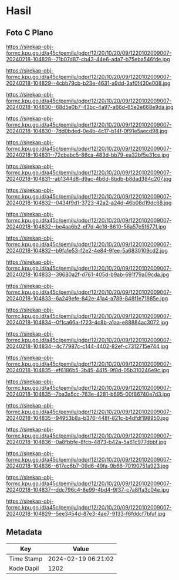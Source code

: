 # Hasil

## Foto C Plano

https://sirekap-obj-formc.kpu.go.id/a45c/pemilu/pdpr/12/20/10/20/09/1220102009007-20240218-104828--71b07d87-cb43-44e6-ada7-b75eba546fde.jpg

https://sirekap-obj-formc.kpu.go.id/a45c/pemilu/pdpr/12/20/10/20/09/1220102009007-20240218-104829--4cbb79cb-b23e-4631-a9dd-3af0f430e008.jpg

https://sirekap-obj-formc.kpu.go.id/a45c/pemilu/pdpr/12/20/10/20/09/1220102009007-20240218-104830--68d5e0b7-43bc-4a97-a66d-65e2e668e9da.jpg

https://sirekap-obj-formc.kpu.go.id/a45c/pemilu/pdpr/12/20/10/20/09/1220102009007-20240218-104830--7dd0bded-0e4b-4c17-b14f-0f91e5aecd98.jpg

https://sirekap-obj-formc.kpu.go.id/a45c/pemilu/pdpr/12/20/10/20/09/1220102009007-20240218-104831--72cbebc5-86ca-483d-bb79-ea32bf5e31ce.jpg

https://sirekap-obj-formc.kpu.go.id/a45c/pemilu/pdpr/12/20/10/20/09/1220102009007-20240218-104831--ab1344d8-d9ac-4b6d-8bdb-b8dad384c207.jpg

https://sirekap-obj-formc.kpu.go.id/a45c/pemilu/pdpr/12/20/10/20/09/1220102009007-20240218-104832--0434f9d1-3723-42a2-a24d-46b08d19dc68.jpg

https://sirekap-obj-formc.kpu.go.id/a45c/pemilu/pdpr/12/20/10/20/09/1220102009007-20240218-104832--be4aa6b2-ef7d-4c18-8610-56a57e5f677f.jpg

https://sirekap-obj-formc.kpu.go.id/a45c/pemilu/pdpr/12/20/10/20/09/1220102009007-20240218-104832--b9fa1e53-f2e2-4e84-9fee-5a6830109cd2.jpg

https://sirekap-obj-formc.kpu.go.id/a45c/pemilu/pdpr/12/20/10/20/09/1220102009007-20240218-104833--39680a2f-d761-405d-b9ab-691f79a09cda.jpg

https://sirekap-obj-formc.kpu.go.id/a45c/pemilu/pdpr/12/20/10/20/09/1220102009007-20240218-104833--6a249efe-842e-41a4-a789-848f1e71885e.jpg

https://sirekap-obj-formc.kpu.go.id/a45c/pemilu/pdpr/12/20/10/20/09/1220102009007-20240218-104834--0f1ca66a-f723-4c8b-a1aa-e88884ac3072.jpg

https://sirekap-obj-formc.kpu.go.id/a45c/pemilu/pdpr/12/20/10/20/09/1220102009007-20240218-104834--4c77987c-c144-4402-82ef-c7312715e744.jpg

https://sirekap-obj-formc.kpu.go.id/a45c/pemilu/pdpr/12/20/10/20/09/1220102009007-20240218-104835--ef6186b5-3b45-4415-9f8d-05b310246e9c.jpg

https://sirekap-obj-formc.kpu.go.id/a45c/pemilu/pdpr/12/20/10/20/09/1220102009007-20240218-104835--7ba3a5cc-763e-4281-b695-00f86740e7d3.jpg

https://sirekap-obj-formc.kpu.go.id/a45c/pemilu/pdpr/12/20/10/20/09/1220102009007-20240218-104835--94953b8a-b376-448f-821c-b4dfdf198950.jpg

https://sirekap-obj-formc.kpu.go.id/a45c/pemilu/pdpr/12/20/10/20/09/1220102009007-20240218-104836--0a8fbbfe-8fcb-4873-b42a-5a61c977dbbf.jpg

https://sirekap-obj-formc.kpu.go.id/a45c/pemilu/pdpr/12/20/10/20/09/1220102009007-20240218-104836--617ec6b7-09d6-49fa-9b66-70190751a923.jpg

https://sirekap-obj-formc.kpu.go.id/a45c/pemilu/pdpr/12/20/10/20/09/1220102009007-20240218-104837--ddc796c4-8e99-4bd4-9f37-c7a8ffa3c04e.jpg

https://sirekap-obj-formc.kpu.go.id/a45c/pemilu/pdpr/12/20/10/20/09/1220102009007-20240218-104829--5ee3454d-87e3-4ae7-9133-f6fddcf7bfaf.jpg


## Metadata

| Key        | Value               |
| ---------- | ------------------- |
| Time Stamp | 2024-02-19 06:21:02 |
| Kode Dapil | 1202                |



